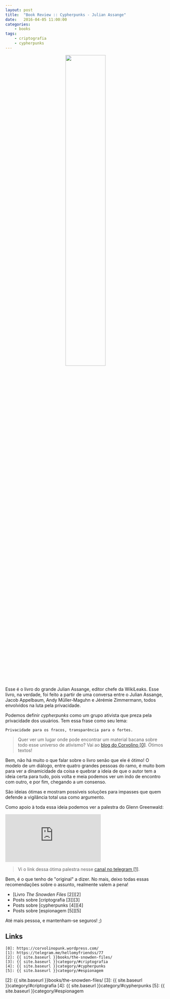 ```yaml
---
layout: post
title:  "Book Review :: Cypherpunks - Julian Assange"
date:   2016-04-05 11:00:00
categories:
    - books
tags:
    - criptografia
    - cypherpunks
---
```


<div style="text-align: center;">
	<img src="{{ site.baseurl }}images/posts/2016/16.jpg" style="width:50%;" />
</div>
<br />

Esse é o livro do grande Julian Assange, editor chefe da WikiLeaks. Esse livro, na verdade, foi feito a partir de uma conversa entre o Julian Assange, Jacob Appelbaum, Andy Müller-Maguhn e Jérémie Zimmermann, todos envolvidos na luta pela privacidade.

Podemos definir *cypherpunks* como um grupo ativista que preza pela privacidade dos usuários. Tem essa frase como seu lema:

~~~
Privacidade para os fracos, transparência para o fortes.
~~~

> Quer ver um lugar onde pode encontrar um material bacana sobre todo esse universo de ativismo? Vai ao [blog do Corvolino \[0\]][0]. Ótimos textos!

Bem, não há muito o que falar sobre o livro senão que ele é ótimo! O modelo de um diálogo, entre quatro grandes pessoas do ramo, é muito bom para ver a dinamicidade da coisa e quebrar a ideia de que o autor tem a ideia certa para tudo, pois volta e meia podemos ver um indo de encontro com outro, e por fim, chegando a um consenso.

São ideias ótimas e mostram possíveis soluções para impasses que quem defende a vigilância total usa como argumento.

Como apoio à toda essa ideia podemos ver a palestra do Glenn Greenwald:

<iframe src="https://www.youtube.com/embed/pcSlowAhvUk" frameborder="0" allowfullscreen></iframe>

> Vi o link dessa ótima palestra nesse [canal no telegram \[1\]][1].

Bem, é o que tenho de "original" a dizer. No mais, deixo todas essas recomendações sobre o assunto, realmente valem a pena!

* [Livro *The Snowden Files* \[2\]][2]
* Posts sobre [criptografia \[3\]][3]
* Posts sobre [cypherpunks \[4\]][4]
* Posts sobre [espionagem \[5\]][5]

Até mais pessoa, e mantenham-se seguros! ;)

## Links

~~~
[0]: https://corvolinopunk.wordpress.com/
[1]: https://telegram.me/hellomyfriendss/77
[2]: {{ site.baseurl }}books/the-snowden-files/
[3]: {{ site.baseurl }}category/#criptografia
[4]: {{ site.baseurl }}category/#cypherpunks
[5]: {{ site.baseurl }}category/#espionagem
~~~

[0]: https://corvolinopunk.wordpress.com/
[1]: https://telegram.me/hellomyfriendss/77
[2]: {{ site.baseurl }}books/the-snowden-files/
[3]: {{ site.baseurl }}category/#criptografia
[4]: {{ site.baseurl }}category/#cypherpunks
[5]: {{ site.baseurl }}category/#espionagem

